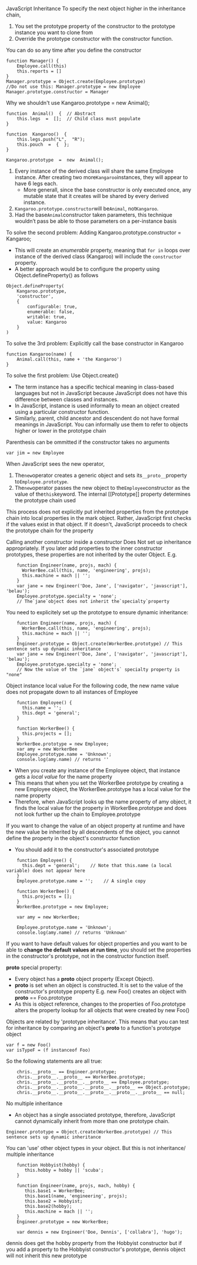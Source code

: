 JavaScript Inheritance
To specify the next object higher in the inheritance chain, 
1. You set the prototype property of the constructor to the prototype instance you want to clone from
2. Override the prototype constructor with the constructor function.

You can do so any time after you define the constructor
```
function Manager() {
	Employee.call(this)
	this.reports = []
}
Manager.prototype = Object.create(Employee.prototype)
//Do not use this: Manager.prototype = new Employee
Manager.prototype.constructor = Manager
```

Why we shouldn't use Kangaroo.prototype  =  new  Animal();
```
function  Animal()  {  // Abstract  
	this.legs  =  [];  // Child class must populate  
}

function  Kangaroo()  {  
	this.legs.push("L",  "R");  
	this.pouch  =  {  };  
}  

Kangaroo.prototype  =  new  Animal();
```
1. Every instance of the derived class will share the same Employee instance. After creating two more`Kangaroo`instances, they will appear to have 6 legs each.  
	- More generall, since the base constructor is only executed once, any mutable state that it creates will be shared by every derived instance.
2. `Kangaroo.prototype.constructor`will be`Animal`, not`Kangaroo`.
3. Had the base`Animal`constructor taken parameters, this technique wouldn’t pass be able to those parameters on a per-instance basis

To solve the second problem:
Adding Kangaroo.prototype.constructor  =  Kangaroo;
- This will create an *enumerable* property, meaning that `for in` loops over instance of the derived class (Kangaroo) will include the `constructor` property. 
- A better approach would be to configure the property using Object.defineProperty() as follows
```
Object.defineProperty(
	Kangaroo.prototype,
	'constructor', 
	{
		configurable: true,
		enumerable: false,
		writable: true,
		value: Kangaroo
	}
)
```
To solve the 3rd problem:
Explicitly call the base constructor in Kangaroo
```
function Kangaroo(name) {
	Animal.call(this, name + 'the Kangaroo')
}
```
To solve the first problem:
Use Object.create()

- The term instance has a specific techical meaning in class-based languages but not in JavaScript because JavaScript does not have this difference between classes and instances. 
- In JavaScript, instance is used informally to mean an object created using a particular constructor function.
- Similarly, parent, child ancestor and descendent do not have formal meanings in JavaScript. You can informally use them to refer to objects higher or lower in the prototype chain

Parenthesis can be ommitted if the constructor takes no arguments
```
var jim = new Employee
```
When JavaScript sees the new operator,
1.  The`new`operator creates a generic object and sets its`__proto__`property to`Employee.prototype`.
2.  The`new`operator passes the new object to the`Employee`constructor as the value of the`this`keyword.
The internal [[Prototype]] property determines the prototype chain used

This process does not explicitly put inherited properties from the prototype chain into local properties in the mark object. 
Rather, JavaScript first checks if the values exist in that object. If it doesn't, JavaScript proceeds to check the prototype chain for the property

Calling another constructor inside a constructor Does Not set up inheritance appropriately.
If you later add properties to the inner constructor prototypes, these properties are not inherited by the outer Object.
E.g.
```
    function Engineer(name, projs, mach) {
	  WorkerBee.call(this, name, 'engineering', projs);
      this.machine = mach || '';
    }
    var jane = new Engineer('Doe, Jane', ['navigator', 'javascript'], 'belau');
    Employee.prototype.specialty = 'none';
	// The`jane`object does not inherit the`specialty`property
```
You need to explicitely set up the prototype to ensure dynamic inheritance:
```
    function Engineer(name, projs, mach) {
	  WorkerBee.call(this, name, 'engineering', projs);
      this.machine = mach || '';
    }
    Engineer.prototype = Object.create(WorkerBee.prototype) // This sentence sets up dynamic inheritance
    var jane = new Engineer('Doe, Jane', ['navigator', 'javascript'], 'belau');
    Employee.prototype.specialty = 'none';
	// Now the value of the `jane` object's` specialty property is "none"
```

Object instance local value
For the following code, the new name value does not propagate down to all instances of Employee
```
    function Employee() {
      this.name = '';
      this.dept = 'general';
    }
    
    function WorkerBee() {
      this.projects = [];
    }
    WorkerBee.prototype = new Employee;
	var amy = new WorkerBee
	Employee.prototype.name = 'Unknown';
	console.log(amy.name) // returns ''
```

- When you create any instance of the Employee object, that instance gets a *local value* for the name property
- This means that when you set the WorkerBee prototype by creating a new Employee object, the WorkerBee.prototype has a local value for the name property
- Therefore, when JavaScript looks up the name property of amy object, it finds the local value for the property in WorkerBee.prototype and does not look further up the chain to Employee.prototype

If you want to change the value of an object property at runtime and have the new value be inherited by all descendents of the object, you cannot define the property in the object's constructor function
- You should add it to the constructor's associated prototype
```
    function Employee() {
      this.dept = 'general';    // Note that this.name (a local variable) does not appear here
    }
    Employee.prototype.name = '';    // A single copy
    
    function WorkerBee() {
      this.projects = [];
    }
    WorkerBee.prototype = new Employee;
    
    var amy = new WorkerBee;
    
    Employee.prototype.name = 'Unknown';
	console.log(amy.name) // returns 'Unknown'
```
If you want to have default values for object properties and you want to be able to **change the default values at run time**, you should set the properties in the constructor's prototype, not in the constructor function itself.

__proto__ special property:
- Every object has a __proto__ object property (Except Object). 
- __proto__ is set when an object is constructed. It is set to the value of the constructor's prototype property
E.g. new Foo() creates an object with __proto__ == Foo.prototype
- As this is object reference, changes to the properties of Foo.prototype alters the property lookup for all objects that were created by new Foo()

Objects are related by 'prototype inheritance'. This means that you can test for inheritance by comparing an object's __proto__ to a function's prototype object
```
var f = new Foo()
var isTypeF = (f instanceof Foo)
```
So the following statements are all true:
```
    chris.__proto__ == Engineer.prototype;
    chris.__proto__.__proto__ == WorkerBee.prototype;
    chris.__proto__.__proto__.__proto__ == Employee.prototype;
    chris.__proto__.__proto__.__proto__.__proto__ == Object.prototype;
    chris.__proto__.__proto__.__proto__.__proto__.__proto__ == null;
```

No multiple inheritance
- An object has a single associated prototype, therefore, JavaScript cannot dynamically inherit from more than one prototype chain.
```
Engineer.prototype = Object.create(WorkerBee.prototype) // This sentence sets up dynamic inheritance
```

You can 'use' other object types in your object. But this is not inheritance/ multiple inheritance
```
    function Hobbyist(hobby) {
       this.hobby = hobby || 'scuba';
    }
    
    function Engineer(name, projs, mach, hobby) {
       this.base1 = WorkerBee;
       this.base1(name, 'engineering', projs);
       this.base2 = Hobbyist;
       this.base2(hobby);
       this.machine = mach || '';
    }
    Engineer.prototype = new WorkerBee;
    
    var dennis = new Engineer('Doe, Dennis', ['collabra'], 'hugo');
```
dennis does get the hobby property from the Hobbyist constructor but if you add a property to the Hobbyist constructor's prototype, dennis object will not inherit this new prototype
